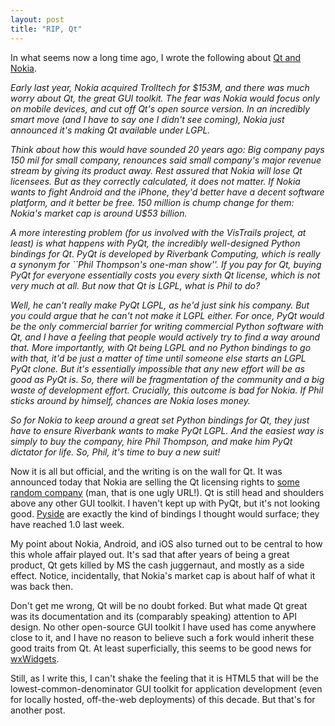 ```yaml
---
layout: post
title: "RIP, Qt"
---
```


In what seems now a long time ago, I wrote the following about
[Qt and Nokia](http://carlosscheidegger.wordpress.com/2009/01/16/nokia-buy-riverbank-computing/).

*Early last year, Nokia acquired Trolltech for \$153M, and there was much
worry about Qt, the great GUI toolkit. The fear was Nokia would focus
only on mobile devices, and cut off Qt's open source version. In an
incredibly smart move (and I have to say one I didn't see coming),
Nokia just announced it's making Qt available under LGPL.*

*Think about how this would have sounded 20 years ago: Big company pays
150 mil for small company, renounces said small company's major
revenue stream by giving its product away. Rest assured that Nokia
will lose Qt licensees. But as they correctly calculated, it does not
matter. If Nokia wants to fight Android and the iPhone, they'd better
have a decent software platform, and it better be free. 150 million is chump
change for them: Nokia's market cap is around U\$53 billion.*

*A more interesting problem (for us involved with the VisTrails
project, at least) is what happens with PyQt, the incredibly
well-designed Python bindings for Qt. PyQt is developed by Riverbank
Computing, which is really a synonym for ``Phil Thompson's one-man
show''. If you pay for Qt, buying PyQt for everyone essentially costs
you every sixth Qt license, which is not very much at all. But now
that Qt is LGPL, what is Phil to do?*

*Well, he can't really make PyQt LGPL, as he'd just sink his
company. But you could argue that he can't not make it LGPL
either. For once, PyQt would be the only commercial barrier for
writing commercial Python software with Qt, and I have a feeling that
people would actively try to find a way around that. More importantly,
with Qt being LGPL and no Python bindings to go with that, it'd be
just a matter of time until someone else starts an LGPL PyQt
clone. But it's essentially impossible that any new effort will be as
good as PyQt is. So, there will be fragmentation of the community and
a big waste of development effort. Crucially, this outcome is bad for
Nokia. If Phil sticks around by himself, chances are Nokia loses
money.*

*So for Nokia to keep around a great set Python bindings for Qt, they
just have to ensure Riverbank wants to make PyQt LGPL. And the easiest
way is simply to buy the company, hire Phil Thompson, and make him
PyQt dictator for life. So, Phil, it's time to buy a new suit!*

Now it is all but official, and the writing is on the wall for Qt. It
was announced today that Nokia are selling the Qt licensing rights to
[some random
company](http://www.digia.com/C2256FEF0043E9C1/0/405002251) (man, that is one ugly URL!). Qt is still head and shoulders
above any other GUI toolkit. I haven't kept up with PyQt, but it's not
looking good. [Pyside](http://www.pyside.org) are exactly the
kind of bindings I thought would surface; they have reached 1.0
last week. 

My point about Nokia, Android, and iOS also turned out to
be central to how this whole affair played out. It's sad that
after years of being a great product, Qt gets killed by
MS the cash juggernaut, and mostly as a side effect. Notice,
incidentally, that Nokia's market cap is about half of what it was
back then.

Don't get me wrong, Qt will be no doubt forked. But what made Qt great
was its documentation and its (comparably speaking) attention to API
design. No other open-source GUI toolkit I have used has come anywhere
close to it, and I have no reason to believe such a fork would inherit
these good traits from Qt. At least superficially, this seems to be
good news for [wxWidgets](http://www.wxwidgets.org/).

Still, as I write this, I can't shake the feeling that it is HTML5
that will be the lowest-common-denominator GUI toolkit for application
development (even for locally hosted, off-the-web deployments) of this
decade. But that's for another post.
